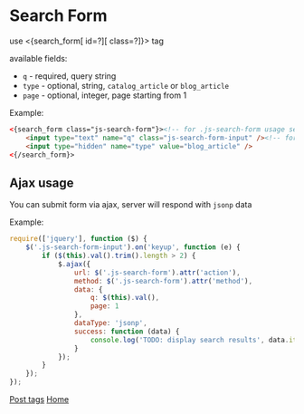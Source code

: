 
# Search Form

use <{search_form[ id=?][ class=?]}> tag

available fields:

- `q` - required, query string
- `type` - optional, string, `catalog_article` or `blog_article`
- `page` - optional, integer, page starting from 1

Example:

```html
<{search_form class="js-search-form"}><!-- for .js-search-form usage see Ajax usage below -->
    <input type="text" name="q" class="js-search-form-input" /><!-- for .js-search-form-input usage see Ajax usage below -->
    <input type="hidden" name="type" value="blog_article" />
<{/search_form}>
```


## Ajax usage

You can submit form via ajax, server will respond with `jsonp` data

Example:

```js
require(['jquery'], function ($) {
    $('.js-search-form-input').on('keyup', function (e) {
        if ($(this).val().trim().length > 2) {
            $.ajax({
                url: $('.js-search-form').attr('action'),
                method: $('.js-search-form').attr('method'),
                data: {
                    q: $(this).val(),
                    page: 1
                },
                dataType: 'jsonp',
                success: function (data) {
                    console.log('TODO: display search results', data.items, data.pagination);
                }
            });
        }
    });
});
```


[Post tags](index.md)
[Home](../index.md)
